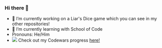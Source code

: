 ### Hi there 👋


- 🔭 I’m currently working on a Liar's Dice game which you can see in my other repositories!
- 🌱 I’m currently learning with School of Code
- Pronouns: He/Him
- <img src="https://www.codewars.com/users/davidhuckfield/badges/micro"> Check out my Codewars progress <a href="https://www.codewars.com/users/davidhuckfield">here!</a> 


